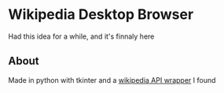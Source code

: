 # Wikipedia Desktop Browser
Had this idea for a while, and it's finnaly here

## About
Made in python with tkinter and a [wikipedia API wrapper](https://pypi.org/project/wikipedia) I found

